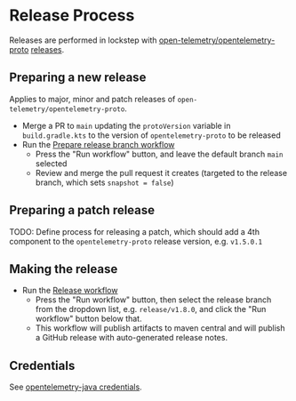 # Release Process

Releases are performed in lockstep
with [open-telemetry/opentelemetry-proto](https://github.com/open-telemetry/opentelemetry-proto) [releases](https://github.com/open-telemetry/opentelemetry-proto/releases).

## Preparing a new release

Applies to major, minor and patch releases of `open-telemetry/opentelemetry-proto`.

* Merge a PR to `main` updating the `protoVersion` variable in `build.gradle.kts` to the version
  of `opentelemetry-proto` to be released
* Run
  the [Prepare release branch workflow](https://github.com/open-telemetry/opentelemetry-proto-java/actions/workflows/prepare-release-branch.yml)
  * Press the "Run workflow" button, and leave the default branch `main` selected
  * Review and merge the pull request it creates (targeted to the release branch, which sets `snapshot = false`)

## Preparing a patch release

TODO: Define process for releasing a patch, which should add a 4th component to
the `opentelemetry-proto` release version, e.g. `v1.5.0.1`

## Making the release

* Run
  the [Release workflow](https://github.com/open-telemetry/opentelemetry-proto-java/actions/workflows/release.yml)
  * Press the "Run workflow" button, then select the release branch from the dropdown list,
    e.g. `release/v1.8.0`, and click the "Run workflow" button below that.
  * This workflow will publish artifacts to maven central and will publish a GitHub release with
    auto-generated release notes.

## Credentials

See [opentelemetry-java credentials](https://github.com/open-telemetry/opentelemetry-java/blob/main/RELEASING.md#credentials).
